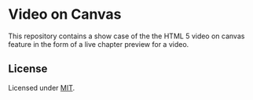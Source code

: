 # Video on Canvas

This repository contains a show case of the the HTML 5 video on canvas feature in the form of a live chapter preview for a video.

## License

Licensed under [MIT](https://choosealicense.com/licenses/mit/).